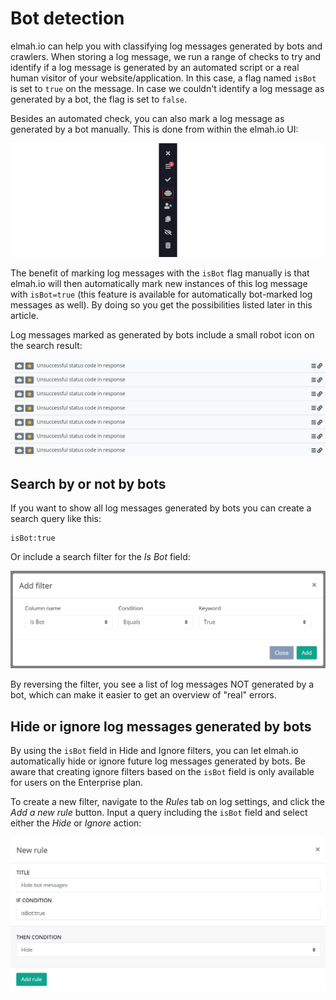# Bot detection

elmah.io can help you with classifying log messages generated by bots and crawlers. When storing a log message, we run a range of checks to try and identify if a log message is generated by an automated script or a real human visitor of your website/application. In this case, a flag named `isBot` is set to `true` on the message. In case we couldn't identify a log message as generated by a bot, the flag is set to `false`.

Besides an automated check, you can also mark a log message as generated by a bot manually. This is done from within the elmah.io UI:

![](images/mark-message-with-isbot.png)

The benefit of marking log messages with the `isBot` flag manually is that elmah.io will then automatically mark new instances of this log message with `isBot=true` (this feature is available for automatically bot-marked log messages as well). By doing so you get the possibilities listed later in this article.

Log messages marked as generated by bots include a small robot icon on the search result:

![](images/isbot-log-messages.png)

## Search by or not by bots

If you want to show all log messages generated by bots you can create a search query like this:

```
isBot:true
```

Or include a search filter for the *Is Bot* field:

![](images/search-by-isbot.png)

By reversing the filter, you see a list of log messages NOT generated by a bot, which can make it easier to get an overview of "real" errors.

## Hide or ignore log messages generated by bots

By using the `isBot` field in Hide and Ignore filters, you can let elmah.io automatically hide or ignore future log messages generated by bots. Be aware that creating ignore filters based on the `isBot` field is only available for users on the Enterprise plan.

To create a new filter, navigate to the *Rules* tab on log settings, and click the *Add a new rule* button. Input a query including the `isBot` field and select either the *Hide* or *Ignore* action:

![](images/new-isbot-rule.png)